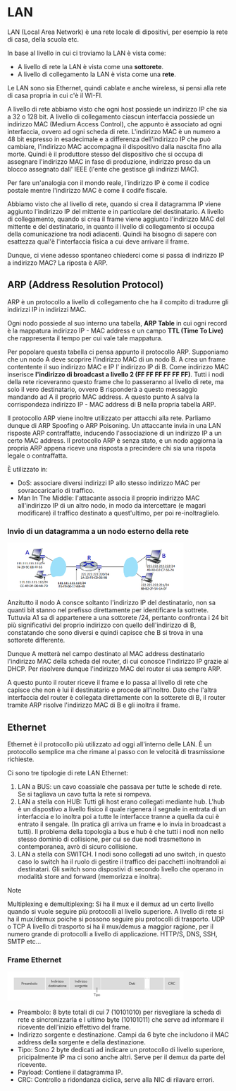# LAN

LAN (Local Area Network) è una rete locale di dipositivi, per esempio la rete di casa, della scuola etc.

In base al livello in cui ci troviamo la LAN è vista come:

- A livello di rete la LAN è vista come una **sottorete**.
- A livello di collegamento la LAN è vista come una **rete**.

Le LAN sono sia Ethernet, quindi cablate e anche wireless, si pensi alla rete di casa propria in cui c'è il WI-FI.

A livello di rete abbiamo visto che ogni host possiede un indirizzo IP che sia a 32 o 128 bit.
A livello di collegamento ciascun interfaccia possiede un indirizzo MAC (Medium Access Control), che appunto è associato ad ogni interfaccia, ovvero ad ogni scheda di rete. L'indirizzo MAC è un numero a 48 bit espresso in esadecimale e a differenza dell'indirizzo IP che può cambiare, l'indirizzo MAC accompagna il dispositivo dalla nascita fino alla morte. Quindi è il produttore stesso del dispositivo che si occupa di assegnare l'indirizzo MAC in fase di produzione, indirizzo preso da un blocco assegnato dall' IEEE (l'ente che gestisce gli indirizzi MAC).

Per fare un'analogia con il mondo reale, l'indirizzo IP è come il codice postale mentre l'indirizzo MAC è come il codife fiscale.

Abbiamo visto che al livello di rete, quando si crea il datagramma IP viene aggiunto l'indirizzo IP del mittente e in particolare del destinatario. A livello di collegamento, quando si crea il frame viene aggiunto l'indirizzo MAC del  mittente e del destinatario, in quanto il livello di collegamento si occupa della comunicazione tra nodi adiacenti. Quindi ha bisogno di sapere con esattezza qual'è l'interfaccia fisica a cui deve arrivare il frame.

Dunque, ci viene adesso spontaneo chiederci come si passa di indirizzo IP a indirizzo MAC? La riposta è ARP.

## ARP (Address Resolution Protocol)

ARP è un protocollo a livello di collegamento che ha il compito di tradurre gli indirizzi IP in indirizzi MAC.

Ogni nodo possiede al suo interno una tabella, **ARP Table** in cui ogni record è la mappatura indirizzo IP - MAC address e un campo **TTL (Time To Live)** che rappresenta il tempo per cui vale tale mappatura.

Per popolare questa tabella ci pensa appunto il protocollo ARP. Supponiamo che un nodo A deve scoprire l'indirizzo MAC di un nodo B. A crea un frame contentente il suo indirizzo MAC e IP l' indirizzo IP di B. Come indirizzo MAC inserisce **l'indirizzo di broadcast a livello 2 (FF FF FF FF FF FF)**. Tutti i nodi della rete riceveranno questo frame che lo passeranno al livello di rete, ma solo il vero destinatario, ovvero B risponderà a questo messaggio mandando ad A il proprio MAC address. A questo punto A salva la corrispondeza indirizzo IP - MAC address di B nella propria tabella ARP.  

Il protocollo ARP viene inoltre utilizzato per attacchi alla rete. Parliamo dunque di ARP Spoofing o ARP Poisoning. 
Un attaccante invia in una LAN risposte ARP contraffatte, inducendo l'associazione di un indirizzo IP a un certo MAC address. 
Il protocollo ARP è senza stato, e un nodo aggiorna la propria ARP appena riceve una risposta a precindere chi sia una rispota legale o contraffatta.

È utilizzato in:

- DoS: associare diversi indirizzi IP allo stesso indirizzo MAC per sovraccaricarlo di traffico.
- Man In The Middle: l'attacante associa il proprio indirizzo MAC all'indirizzo IP di un altro nodo, in modo da intercettare (e magari modificare) il traffico destinato a quest'ultimo, per poi re-inoltraglielo.

### Invio di un datagramma a un nodo esterno della rete

<img src="img/ARP.png" width=400>

Anzitutto il nodo A consce soltanto l'indirizzo IP del destinatario, non sa quanti bit stanno nel prefisso direttamente per identificare la sottrete. Tuttuvia A1 sa di appartenere a una sottorete /24, pertanto confronta i 24 bit più significativi del proprio indirizzo con quello dell'indirizzo di B, constatando che sono diversi e quindi capisce che B si trova in una sottorete differente.

Dunque A metterà nel campo destinato al MAC address destinatario l'indirizzo MAC della scheda del router, di cui conosce l'indirizzo IP grazie al DHCP. Per risolvere dunque l'indirizzo MAC del router si usa sempre ARP.

A questo punto il router riceve il frame e lo passa al livello di rete che capisce che non è lui il destinatario e procede all'inoltro. Dato che l'altra interfaccia del router è collegata direttamente con la sotterete di B, il router tramite ARP risolve l'indirizzo MAC di B e gli inoltra il frame.

## Ethernet

Ethernet è il protocollo più utilizzato ad oggi all'interno delle LAN. È un protocollo semplice ma che rimane al passo con le velocità di trasmissione richieste. 

Ci sono tre tipologie di rete LAN Ethernet:

1. LAN a BUS: un cavo coassiale che passava per tutte le schede di rete. Se si tagliava un cavo tutta la rete si rompeva.
2. LAN a stella con HUB: Tutti gli host erano collegati mediante hub. L'hub è un dispostivo a livello fisico il quale rigenera il segnale in entrata di un interfaccia e lo inoltra poi a tutte le interfacce tranne a quella da cui è entrato il sengale. (In pratica gli arriva un frame e lo invia in broadcast a tutti). Il problema della topologia a bus e hub è che tutti i nodi non nello stesso dominio di collisione, per cui se due nodi trasmettono in contemporanea, avrò di sicuro collisione. 
3. LAN a stella con SWITCH. I nodi sono collegati ad uno switch, in questo caso lo switch ha il ruolo di gestire il traffico dei pacchetti inoltrandoli ai destinatari. Gli switch sono dispostivi di secondo livello che operano in modalità store and forward (memorizza e inoltra).

> [!NOTE]  
>
> Multiplexing e demultiplexing: Si ha il mux e il demux ad un certo livello quando si vuole seguire più protocolli al livello superiore. 
> A livello di rete si ha il mux/demux poiche si possono seguire piu protocolli di trasporto. UDP o TCP
> A livello di trasporto si ha il mux/demus a maggior ragione, per il numero grande di protocolli a livello di applicazione. HTTP/S, DNS, SSH, SMTP etc...

### Frame Ethernet

<img src="img/ethernet.png" width=400>

- Preambolo: 8 byte totali di cui 7 (10101010) per risvegliare la scheda di rete e sincronizzarla e l ultimo byte (10101011) che serve ad informare il ricevente dell'inizio effettivo del frame.
- Indirizzo sorgente e destinazione. Campi da 6 byte che includono il MAC address della sorgente e della destinazione.
- Tipo: Sono 2 byte dedicati ad indicare un protocollo di livello superiore, pricipalmente IP ma ci sono anche altri. Serve per il demux da parte del ricevente.
- Payload: Contiene il datagramma IP.
- CRC: Controllo a ridondanza ciclica, serve alla NIC di rilavare errori.
